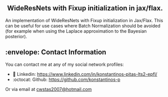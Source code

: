 <h2 align="center">WideResNets with Fixup initialization in jax/flax.</h2>

An implementation of WideResNets with Fixup initialization in Jax/Flax. This can be useful for use cases where Batch Normalization should be avoided (for example when using the Laplace approximation to the Bayesian posterior). 

<h2> :envelope: Contact Information </h2>
You can contact me at any of my social network profiles:

- :briefcase: Linkedin: https://www.linkedin.com/in/konstantinos-pitas-lts2-epfl/
- :octocat: Github: https://github.com/konstantinos-p

Or via email at cwstas2007@hotmail.com




